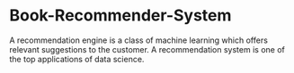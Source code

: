 # Book-Recommender-System
A recommendation engine is a class of machine learning which offers relevant suggestions to the customer. A recommendation system is one of the top applications of data science.
